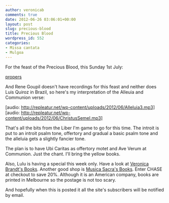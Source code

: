 ```yaml
---
author: veronicab
comments: true
date: 2012-06-26 03:06:01+00:00
layout: post
slug: precious-blood
title: Precious Blood
wordpress_id: 552
categories:
- Missa cantata
- Mulgoa
---
```


For the feast of the Precious Blood, this Sunday 1st July:

[propers](http://repleatur.net/wp-content/uploads/2012/06/propers2.pdf)

And Rene Goupil doesn't have recordings for this feast and neither does Luis Quiroz in Brazil, so here's my interpretation of the Alleuia and Communion verse:

[audio: http://repleatur.net/wp-content/uploads/2012/06/Alleluia3.mp3]
[audio: http://repleatur.net/wp-content/uploads/2012/06/ChristusSemel.mp3]

That's all the bits from the Liber I'm game to go for this time. The introit is put to an introit psalm tone, offertory and gradual a basic psalm tone and the alleluia gets a slightly fancier tone.

The plan is to have Ubi Caritas as offertory motet and Ave Verum at Communion. Just the chant. I'll bring the yellow books.

Also, Lulu is having a special this week only. Have a look at [Veronica Brandt's Books](http://www.lulu.com/spotlight/brandt). Another good shop is [Musica Sacra's Books](http://www.lulu.com/spotlight/cmaa). Enter CHASE at checkout to save 20%. Although it is an American company, books are printed in Melbourne so the postage is not too scary.

And hopefully when this is posted it all the site's subscribers will be notified by email.
